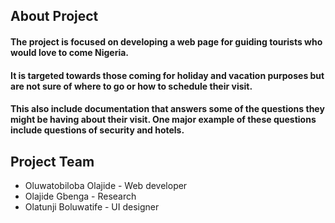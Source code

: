 ## About Project

#### The project is focused on developing a web page for guiding tourists who would love to come Nigeria. 
#### It is targeted towards those coming for holiday and vacation purposes but are not sure of where to go or how to schedule their visit. 
#### This also include documentation that answers some of the questions they might be having about their visit. One major example of these questions include questions of security and hotels.

## Project Team

* Oluwatobiloba Olajide - Web developer
* Olajide Gbenga - Research
* Olatunji Boluwatife - UI designer
